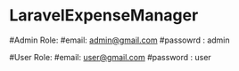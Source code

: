# LaravelExpenseManager

#Admin Role:
#email: admin@gmail.com
#passowrd : admin

#User Role:
#email: user@gmail.com
#password : user
